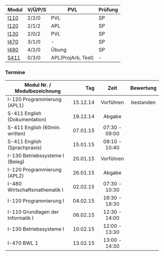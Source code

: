 
Modul | V/Ü/P/S | PVL | Prüfung
 ---- | ------- | --- | -------
[I110](i110/index.md "Grundlagen der Informatik I") | 2/2/0 | PVL | SP
[I120](i120/index.md "Programmierung I Programming I") | 2/1/2 | APL | SP	 	 	 	 	 
[I130](i130/index.md "Betriebssysteme I Operating Systems I") | 2/0/2 | PVL | SP	 	 	 	 	 
[I470](i470/index.md "Allgemeine Betriebswirtschaftslehre (BWL 1)") | 3/1/0 | - | SP
[I480](i480/index.md "Wirtschaftsmathematik I (WiMa1)") | 4/2/0 | Übung | SP
[S411](s411/index.md "Englisch B2 (IIb/d: I-285, IWb/d: I-185, IMb/d: I-385) English B2") | 0/3/0 | APL(ProjArb, Test) | -

### Termine

Modul Nr. / Modulbezeichnung      | Tag      | Zeit          | Bewertung
--------------------------------- |---------:|:-------------:|:---------:
I-120 Programmierung (APL1)       | 15.12.14 | Vorführen     | bestanden
S-411 English (Dokumentation)     | 19.12.14 | Abgabe        | 
S-411 English (60min. written)    | 07.01.15 | 07:30 - 09:00 | 
S-411 English (Sprachpraxis)      | 15.01.15 | 09:10 - 10:40 | 
I-130 Betriebssysteme I (Beleg)   | 20.01.15 | Vorführen     | 
I-120 Programmierung (APL2)       | 26.01.15 | Abgabe        | 
I-480 Wirtschaftsmathematik I     | 02.02.15 | 07:30 - 10:30 | 
I-120 Programmierung I            | 04.02.15 | 16:30 - 18:30 | 
I-110 Grundlagen der Informatik I | 06.02.15 | 12:30 - 14:00 | 
I-130 Betriebssysteme I           | 10.02.15 | 12:00 - 13:30 | 
I-470 BWL 1                       | 13.02.15 | 13:00 - 14:30 | 


<!-- 
[I121]( "Programmierung II Programming II") 	Pflichtmodul 	5 	
     	2/0/2
    APL
    SP	 	 	 	 
    	
    Modul ansehen
    Datenbanksysteme I (DBS I) I140 	Pflichtmodul 	4 	
     	2/0/2
    PVL
    SP	 	 	 	 
    	
    Modul ansehen
    Grundlagen der Wirtschaftsinformatik I410 	Pflichtmodul 	4 	
     	2/1/0
    SP	 	 	 	 
    	
    Modul ansehen
    Buchführung und Abschluss I472 	Pflichtmodul 	4 	
     	2/1/0
    SP	 	 	 	 
    	
    Modul ansehen
    Wirtschaftsmathematik II (WiMa2) I481 	Pflichtmodul 	5 	
     	2/2/0
    SP	 	 	 	 
    	
    Modul ansehen
    Produktionswirtschaft (BWL 2) W922 	Pflichtmodul 	4 	
     	2/1/0
    PVL
    SP	 	 	 	 
    	
    Modul ansehen
    Datenbanksysteme II (DBS II) I141 	Pflichtmodul 	5 	
     	 	2/0/2
    PVL
    SP	 	 	 
    	
    Modul ansehen
    Software Engineering I (SE I) Software Engineering I I150 	Pflichtmodul 	4 	
     	 	2/0/2
    PVL
    SP	 	 	 
    	
    Modul ansehen
    Rechnernetze/Kommunikationssysteme I160 	Pflichtmodul 	5 	
     	 	2/0/2
    APL
    SP	 	 	 
    	
    Modul ansehen
    Betriebliche Standardtools I478 	Pflichtmodul 	3 	
     	 	0/0/2
    SP	 	 	 
    	
    Modul ansehen
    Statistik Statistics I485 	Pflichtmodul 	5 	
     	 	2/2/0
    SP	 	 	 
    	
    Modul ansehen
    Kosten- und Leistungsrechnung W909 	Pflichtmodul 	4 	
     	 	2/1/0
    SP	 	 	 
    	
    Modul ansehen
    Betriebliche Steuerlehre W912 	Pflichtmodul 	5 	
     	 	2/2/0
    PVL
    SP	 	 	 
    	
    Modul ansehen
    Projektmanagement I 	Wahlmodul 	0 	
     	 	 	1/0/0	 	 
    	
    Modul ansehen
    Projektmanagement II 	Wahlmodul 	0 	
     	 	 	2/0/0	 	 
    	
    Modul ansehen
    Software Engineering II (SE II) Software Engineering II I151 	Pflichtmodul 	5 	
     	 	 	2/0/2
    APL	 	 
    	
    Modul ansehen
    Internet-Technologien I I165 	Pflichtmodul 	3 	
     	 	 	2/0/1
    APL
    SP	 	 
    	
    Modul ansehen
    Informatikrecht (IR) Legal Aspects of Computing I175 	Pflichtmodul 	2 	
     	 	 	1/1/0
    SP	 	 
    	
    Modul ansehen
    Business Intelligence I440 	Pflichtmodul 	5 	
     	 	 	2/0/2
    PVL
    SP	 	 
    	
    Modul ansehen
    Betriebliche Informationssysteme I (BIS I) I441 	Pflichtmodul 	5 	
     	 	 	2/0/2
    SP	 	 
    	
    Modul ansehen
    Geschäftsprozessmodellierung I450 	Pflichtmodul 	4 	
     	 	 	2/0/1
    APL
    MP	 	 
    	
    Modul ansehen
    Betriebliche Informationssysteme II (BIS II) I442 	Pflichtmodul 	5 	
     	 	 	 	2/0/2
    APL
    SP	 
    	
    Modul ansehen
    Informationsmanagement I I455 	Pflichtmodul 	4 	
     	 	 	 	2/0/2
    PVL
    SP	 
    	
    Modul ansehen
    Entwicklung Webbasierter Anwendungen (EwA) Development of Web Based Applications I465 	Pflichtmodul 	5 	
     	 	 	 	2/0/2
    APL
    SP	 
    	
    Modul ansehen
    Projektseminar I490 	Pflichtmodul 	5 	
     	 	 	 	0/4/0
    APL	 
    	
    Modul ansehen
    Managementtechniken W908 	Pflichtmodul 	4 	
     	 	 	 	2/0/2
    SP	 
    	
    Modul ansehen
    Marketing (BWL 3) W911 	Pflichtmodul 	3 	
     	 	 	 	1/1/0
    SP	 
    	
    Modul ansehen
    Bachelorarbeit 	Pflichtmodul 	12 	
     	 	 	 	 	0/0/0
    	
    Modul ansehen
    Praxisprojekt I190 	Pflichtmodul 	18 	
     	 	 	 	 	0/0/0
    APL
    	
    Modul ansehen
    Wahlpflicht-ba-IW-1 (4.Semester) 	Block 	5 	
     	 	 	4	 	 
    	
    Details ansehen
    Wahlpflicht-ba-IW-2 (5. Semester) 	Block 	5 	
     	 	 	 	4	 
    	
    Details ansehen

Summe SWS pro Semester: 	
26	24	25	27	26	0
	 
Summe ECTS-Credits pro Semester: 	
30	29	31	30	31	30
-->
